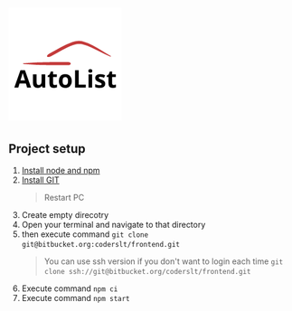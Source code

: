 # ![logo](src/assets/img/logo.png)

## Project setup

1. [Install node and npm](https://nodejs.org/en/download/)
1. [Install GIT](https://git-scm.com/downloads)
   > Restart PC
1. Create empty direcotry
1. Open your terminal and navigate to that directory
1. then execute command `git clone git@bitbucket.org:coderslt/frontend.git`
   > You can use ssh version if you don't want to login each time `git clone ssh://git@bitbucket.org/coderslt/frontend.git`
1. Execute command `npm ci`
1. Execute command `npm start`
